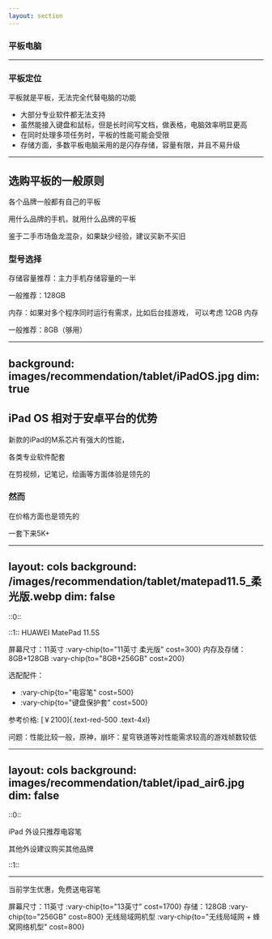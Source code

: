 ```yaml
---
layout: section
---
```


### 平板电脑

---

### 平板定位

平板就是平板，无法完全代替电脑的功能

- 大部分专业软件都无法支持
- 虽然能接入键盘和鼠标，但是长时间写文档，做表格，电脑效率明显更高
- 在同时处理多项任务时，平板的性能可能会受限
- 存储方面，多数平板电脑采用的是闪存存储，容量有限，并且不易升级

---

## 选购平板的一般原则
各个品牌一般都有自己的平板

用什么品牌的手机，就用什么品牌的平板

鉴于二手市场鱼龙混杂，如果缺少经验，建议买新不买旧

### 型号选择
存储容量推荐：主力手机存储容量的一半

一般推荐：128GB

内存：如果对多个程序同时运行有需求，比如后台挂游戏，
可以考虑 12GB 内存

一般推荐：8GB（够用）

---
background: images/recommendation/tablet/iPadOS.jpg
dim: true
---

## iPad OS 相对于安卓平台的优势

新款的iPad的M系芯片有强大的性能，

各类专业软件配套

在剪视频，记笔记，绘画等方面体验是领先的

### 然而

在价格方面也是领先的

一套下来5K+

---
layout: cols
background: /images/recommendation/tablet/matepad11.5_柔光版.webp
dim: false
---

<style scoped>
p {
  --uno: text-slate-950;
}
</style>

::0::

::1::
HUAWEI MatePad 11.5S

屏幕尺寸：11英寸 :vary-chip{to="11英寸 柔光版" cost=300}
内存及存储：8GB+128GB :vary-chip{to="8GB+256GB" cost=200}

选配配件：
- :vary-chip{to="电容笔" cost=500}
- :vary-chip{to="键盘保护套" cost=500}

参考价格: [￥2100]{.text-red-500 .text-4xl}

问题：性能比较一般，原神，崩坏：星穹铁道等对性能需求较高的游戏帧数较低

---
layout: cols
background: images/recommendation/tablet/ipad_air6.jpg
dim: false
---

<style scoped>
p {
  --uno: text-slate-950;
}
</style>

::0::

iPad 外设只推荐电容笔

其他外设建议购买其他品牌

::1::

---

<ImageWithHint src="/images/recommendation/tablet/ipad_air_price.png" alt="苹果官网显示价格" imgClass="w-full" class="h-fit m-auto" />

当前学生优惠，免费送电容笔

屏幕尺寸：11英寸 :vary-chip{to="13英寸" cost=1700}
存储：128GB :vary-chip{to="256GB" cost=800}
无线局域网机型 :vary-chip{to="无线局域网 + 蜂窝网络机型" cost=800}
